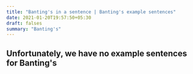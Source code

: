 ```yaml
---
title: "Banting's in a sentence | Banting's example sentences"
date: 2021-01-20T19:57:50+05:30
draft: falses
summary: "Banting's"
---
```

## Unfortunately, we have no example sentences for Banting's                 
